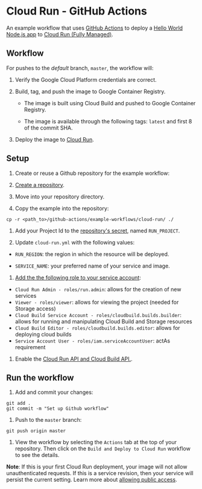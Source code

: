 # Cloud Run - GitHub Actions

An example workflow that uses [GitHub Actions](https://help.github.com/en/categories/automating-your-workflow-with-github-actions) to deploy a [Hello World Node.js app](index.js) to [Cloud Run (Fully Managed)](https://cloud.google.com/run/).

## Workflow

For pushes to the _default_ branch, `master`, the workflow will:

1. Verify the Google Cloud Platform credentials are correct.

1. Build, tag, and push the image to Google Container Registry.

    * The image is built using Cloud Build and pushed to Google Container Registry.

    * The image is available through the following tags: `latest` and first 8 of
    the commit SHA.

1. Deploy the image to [Cloud Run](https://cloud.google.com/run/).

## Setup

1. Create or reuse a Github repository for the example workflow:

  1. [Create a repository](https://help.github.com/en/github/creating-cloning-and-archiving-repositories/creating-a-new-repository).

  1. Move into your repository directory.

  1. Copy the example into the repository:
  ```
  cp -r <path_to>/github-actions/example-workflows/cloud-run/ ./
  ```

1. Add your Project Id to the [repository's secret][secrets], named `RUN_PROJECT`.

1. Update `cloud-run.yml` with the following values:

  * `RUN_REGION`: the region in which the resource will be deployed.

  * `SERVICE_NAME`: your preferred name of your service and image.

1. [Add the the following role to your service account][roles]:

  * `Cloud Run Admin - roles/run.admin`: allows for the creation of new services
  * `Viewer - roles/viewer`: allows for viewing the project (needed for Storage access)
  * `Cloud Build Service Account - roles/cloudbuild.builds.builder`: allows for
    running and manipulating Cloud Build and Storage resources
  * `Cloud Build Editor - roles/cloudbuild.builds.editor`: allows for deploying cloud builds
  * `Service Account User - roles/iam.serviceAccountUser`: actAs requirement

1. Enable the [Cloud Run API and Cloud Build API.](https://console.cloud.google.com/flows/enableapi?apiid=cloudbuild.googleapis.com,run.googleapis.com&redirect=https://console.cloud.google.com&_ga=2.248833607.-1346582427.1578963531).

## Run the workflow

1. Add and commit your changes:
```
git add .
git commit -m "Set up Github workflow"
```

1. Push to the `master` branch:
```
git push origin master
```

1. View the workflow by selecting the `Actions` tab at the top of your repository.
Then click on the `Build and Deploy to Cloud Run` workflow to see the details.

**Note**: If this is your first Cloud Run deployment, your image will not allow
unauthenticated requests. If this is a service revision, then your service will
persist the current setting. Learn more about [allowing public access](https://cloud.google.com/run/docs/authenticating/public).

[secrets]: https://help.github.com/en/actions/automating-your-workflow-with-github-actions/creating-and-using-encrypted-secrets
[cluster]: https://cloud.google.com/kubernetes-engine/docs/quickstart#create_cluster
[roles]: https://cloud.google.com/iam/docs/granting-roles-to-service-accounts#granting_access_to_a_service_account_for_a_resource
